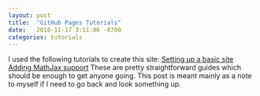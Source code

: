 ```yaml
---
layout: post
title:  "GitHub Pages Tutorials"
date:   2018-11-17 3:11:06 -0700
categories: tutorials
---
```

I used the following tutorials to create this site:
[Setting up a basic site]
[Adding MathJax support] 
These are pretty straightforward guides which should be enough to get anyone going. This post is meant mainly as a note to myself if I need to go back and look something up.

[Adding MathJax support]: http://sgeos.github.io/github/jekyll/2016/08/21/adding_mathjax_to_a_jekyll_github_pages_blog.html
[Setting up a basic site]: https://programminghistorian.org/en/lessons/building-static-sites-with-jekyll-github-pages
